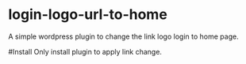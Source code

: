 # login-logo-url-to-home
A simple wordpress plugin to change the link logo login to home page.

#Install
Only install plugin to apply link change.
